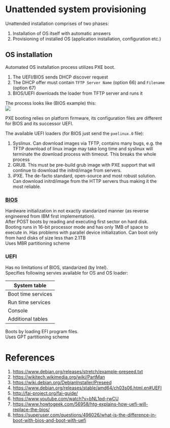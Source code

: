 # Unattended system provisioning
Unattended installation comprises of two phases:
1. Installation of OS itself with automatic answers
2. Provisioning of installed OS (application installation, configuration etc.)

## OS installation
Automated OS installation process utilizes PXE boot.
1. The UEFI/BIOS sends DHCP discover request
2. The DHCP offer must contain `TFTP Server Name` (option 66) and `Filename` (option 67)
3. BIOS/UEFI downloads the loader from TFTP server and runs it

The process looks like (BIOS example) this:  
![](https://icefyresan.files.wordpress.com/2014/12/pxe.jpg)

PXE booting relies on platform firmware, its configuration files are different for BIOS and its successor UEFI.

The available UEFI loaders (for BIOS just send the `pxelinux.0` file):
1. Syslinux. Can download images via TFTP, contains many bugs, e.g. the TFTP download of linux image may take long time and syslinux will
terminate the download process with timeout. This breaks the whole process
2. GRUB. This must be pre-build grub image with PXE support that will continue to download the initrd/image from servers.
3. iPXE. The de-facto standard, open-source and most robust solution. Can download initrd/image from the HTTP servers thus 
making it the most reliable.

### [BIOS](https://en.wikipedia.org/wiki/BIOS)
Hardware initialization in not exactly standarized manner (as reverse engineered from IBM first implementation).  
After POST boots by reading and executing first sector on hard disk. 
Booting runs in 16-bit processor mode and has only 1MB of space to execute in. Has problems with parallel device initialization. 
Can boot only from hard disks of size less than 2.1TB  
Uses MBR partitioning scheme

### UEFI
Has no limitations of BIOS, standarized (by Intel).  
Specifies following servies available for OS and OS loader:  

|System table|
|----|
|Boot time services|
|Run time services|
|Console|
|Additional tables|

Boots by loading EFI program files.  
Uses GPT partitioning scheme

# References
 1. https://www.debian.org/releases/stretch/example-preseed.txt
 2. https://wikitech.wikimedia.org/wiki/PartMan
 3. https://wiki.debian.org/DebianInstaller/Preseed
 4. https://www.debian.org/releases/stable/amd64/ch03s06.html.en#UEFI
 5. http://fai-project.org/fai-guide/
 6. https://www.youtube.com/watch?v=bNL1pd-rwCU
 7. https://www.howtogeek.com/56958/htg-explains-how-uefi-will-replace-the-bios/
 8. https://superuser.com/questions/496026/what-is-the-difference-in-boot-with-bios-and-boot-with-uefi